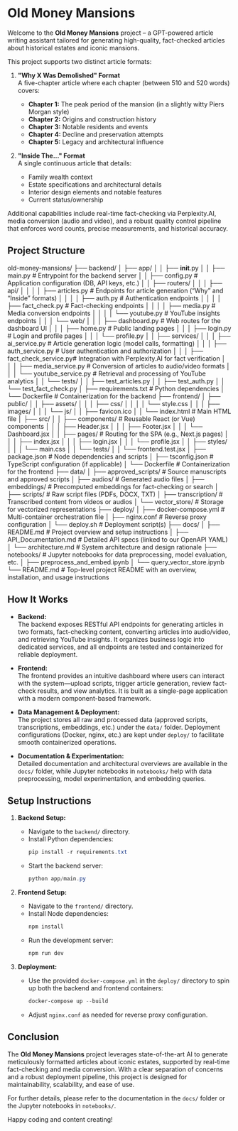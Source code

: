 # Old Money Mansions

Welcome to the **Old Money Mansions** project – a GPT-powered article writing assistant tailored for generating high-quality, fact-checked articles about historical estates and iconic mansions.

This project supports two distinct article formats:

1. **"Why X Was Demolished" Format**  
   A five-chapter article where each chapter (between 510 and 520 words) covers:
   - **Chapter 1:** The peak period of the mansion (in a slightly witty Piers Morgan style)
   - **Chapter 2:** Origins and construction history
   - **Chapter 3:** Notable residents and events
   - **Chapter 4:** Decline and preservation attempts
   - **Chapter 5:** Legacy and architectural influence

2. **"Inside The..." Format**  
   A single continuous article that details:
   - Family wealth context
   - Estate specifications and architectural details
   - Interior design elements and notable features
   - Current status/ownership

Additional capabilities include real-time fact-checking via Perplexity.AI, media conversion (audio and video), and a robust quality control pipeline that enforces word counts, precise measurements, and historical accuracy.

## Project Structure

old-money-mansions/
├── backend/
│   ├── app/
│   │   ├── __init__.py
│   │   ├── main.py            # Entrypoint for the backend server
│   │   ├── config.py          # Application configuration (DB, API keys, etc.)
│   │   ├── routers/
│   │   │   ├── api/
│   │   │   │   ├── articles.py      # Endpoints for article generation (“Why” and “Inside” formats)
│   │   │   │   ├── auth.py          # Authentication endpoints
│   │   │   │   ├── fact_check.py    # Fact-checking endpoints
│   │   │   │   ├── media.py         # Media conversion endpoints
│   │   │   │   └── youtube.py       # YouTube insights endpoints
│   │   │   └── web/
│   │   │       ├── dashboard.py     # Web routes for the dashboard UI
│   │   │       ├── home.py          # Public landing pages
│   │   │       ├── login.py         # Login and profile pages
│   │   │       └── profile.py
│   │   ├── services/
│   │   │   ├── ai_service.py        # Article generation logic (model calls, formatting)
│   │   │   ├── auth_service.py      # User authentication and authorization
│   │   │   ├── fact_check_service.py# Integration with Perplexity.AI for fact verification
│   │   │   ├── media_service.py     # Conversion of articles to audio/video formats
│   │   │   └── youtube_service.py   # Retrieval and processing of YouTube analytics
│   │   └── tests/
│   │       ├── test_articles.py
│   │       ├── test_auth.py
│   │       └── test_fact_check.py
│   ├── requirements.txt       # Python dependencies
│   └── Dockerfile             # Containerization for the backend
├── frontend/
│   ├── public/
│   │   ├── assets/
│   │   │   ├── css/
│   │   │   │   └── style.css
│   │   │   ├── images/
│   │   │   └── js/
│   │   ├── favicon.ico
│   │   └── index.html         # Main HTML file
│   ├── src/
│   │   ├── components/        # Reusable React (or Vue) components
│   │   │   ├── Header.jsx
│   │   │   ├── Footer.jsx
│   │   │   └── Dashboard.jsx
│   │   ├── pages/             # Routing for the SPA (e.g., Next.js pages)
│   │   │   ├── index.jsx
│   │   │   ├── login.jsx
│   │   │   └── profile.jsx
│   │   ├── styles/
│   │   │   └── main.css
│   │   └── tests/
│   │       └── frontend.test.jsx
│   ├── package.json           # Node dependencies and scripts
│   ├── tsconfig.json          # TypeScript configuration (if applicable)
│   └── Dockerfile             # Containerization for the frontend
├── data/
│   ├── approved_scripts/      # Source manuscripts and approved scripts
│   ├── audios/                # Generated audio files
│   ├── embeddings/            # Precomputed embeddings for fact-checking or search
│   ├── scripts/               # Raw script files (PDFs, DOCX, TXT)
│   ├── transcription/         # Transcribed content from videos or audios
│   └── vector_store/          # Storage for vectorized representations
├── deploy/
│   ├── docker-compose.yml     # Multi-container orchestration file
│   ├── nginx.conf             # Reverse proxy configuration
│   └── deploy.sh              # Deployment script(s)
├── docs/
│   ├── README.md              # Project overview and setup instructions
│   ├── API_Documentation.md   # Detailed API specs (linked to our OpenAPI YAML)
│   └── architecture.md        # System architecture and design rationale
├── notebooks/                 # Jupyter notebooks for data preprocessing, model evaluation, etc.
│   ├── preprocess_and_embed.ipynb
│   └── query_vector_store.ipynb
└── README.md                  # Top-level project README with an overview, installation, and usage instructions


## How It Works

- **Backend:**  
  The backend exposes RESTful API endpoints for generating articles in two formats, fact-checking content, converting articles into audio/video, and retrieving YouTube insights. It organizes business logic into dedicated services, and all endpoints are tested and containerized for reliable deployment.

- **Frontend:**  
  The frontend provides an intuitive dashboard where users can interact with the system—upload scripts, trigger article generation, review fact-check results, and view analytics. It is built as a single-page application with a modern component-based framework.

- **Data Management & Deployment:**  
  The project stores all raw and processed data (approved scripts, transcriptions, embeddings, etc.) under the `data/` folder. Deployment configurations (Docker, nginx, etc.) are kept under `deploy/` to facilitate smooth containerized operations.

- **Documentation & Experimentation:**  
  Detailed documentation and architectural overviews are available in the `docs/` folder, while Jupyter notebooks in `notebooks/` help with data preprocessing, model experimentation, and embedding queries.

## Setup Instructions

1. **Backend Setup:**
   - Navigate to the `backend/` directory.
   - Install Python dependencies:  
     ```powershell
     pip install -r requirements.txt
     ```
   - Start the backend server:  
     ```powershell
     python app/main.py
     ```

2. **Frontend Setup:**
   - Navigate to the `frontend/` directory.
   - Install Node dependencies:  
     ```powershell
     npm install
     ```
   - Run the development server:  
     ```powershell
     npm run dev
     ```

3. **Deployment:**
   - Use the provided `docker-compose.yml` in the `deploy/` directory to spin up both the backend and frontend containers:  
     ```powershell
     docker-compose up --build
     ```
   - Adjust `nginx.conf` as needed for reverse proxy configuration.

## Conclusion

The **Old Money Mansions** project leverages state-of-the-art AI to generate meticulously formatted articles about iconic estates, supported by real-time fact-checking and media conversion. With a clear separation of concerns and a robust deployment pipeline, this project is designed for maintainability, scalability, and ease of use.

For further details, please refer to the documentation in the `docs/` folder or the Jupyter notebooks in `notebooks/`.

Happy coding and content creating!
